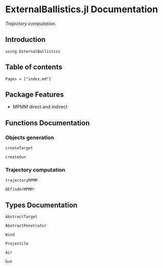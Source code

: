 # ExternalBallistics.jl Documentation

*Trajectory computation.*
## Introduction

```@repl
using ExternalBallistics
```
## Table of contents


```@contents
Pages = ["index.md"]
```

## Package Features
- MPMM direct and indirect
## Functions Documentation

### Objects generation

```@docs
createTarget
```

```@docs
createGun
```
### Trajectory computation
```@docs
trajectoryMPMM
```

```@docs
QEfinderMPMM!
```

## Types Documentation

```@docs
AbstractTarget
```

```@docs
AbstractPenetrator
```
```@docs
Wind
```
```@docs
Projectile
```

```@docs
Air
```

```@docs
Gun
```
